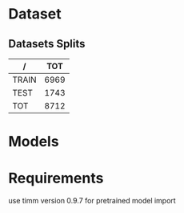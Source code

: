 # Dataset


## Datasets Splits
|   /   | TOT    | 
|-------|--------|
| TRAIN |   6969 |    
| TEST  |   1743 |  
| TOT   |   8712 |   



# Models

# Requirements
use timm version 0.9.7 for pretrained model import
